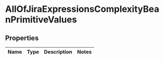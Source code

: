 # AllOfJiraExpressionsComplexityBeanPrimitiveValues

## Properties
Name | Type | Description | Notes
------------ | ------------- | ------------- | -------------
